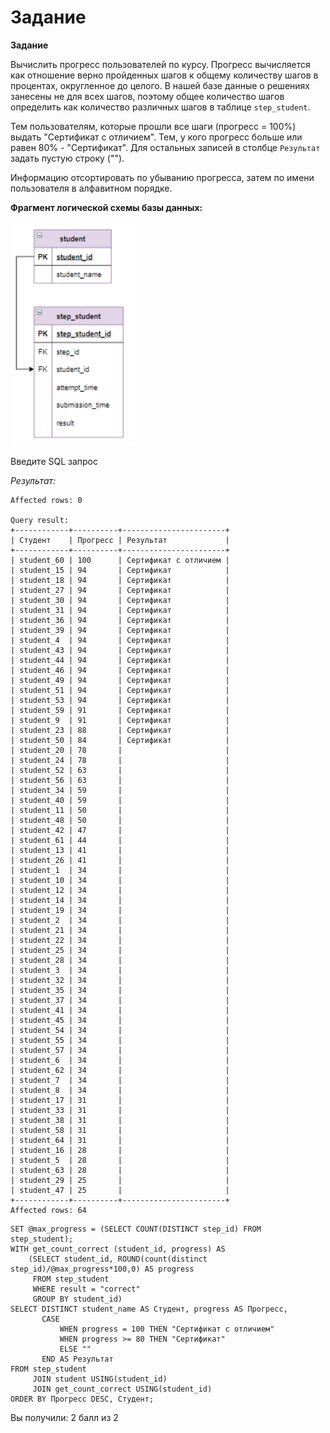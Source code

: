# Задание

**Задание**

Вычислить прогресс пользователей по курсу. Прогресс вычисляется как отношение верно пройденных шагов к общему количеству шагов в процентах, округленное до целого. В нашей базе данные о решениях занесены не для всех шагов, поэтому общее количество шагов определить как количество различных шагов в таблице `step_student`.

Тем пользователям, которые прошли все шаги (прогресс = 100%) выдать "Сертификат с отличием". Тем, у кого прогресс больше или равен 80% - "Сертификат". Для остальных записей в столбце `Результат` задать пустую строку ("").

Информацию отсортировать по убыванию прогресса, затем по имени пользователя в алфавитном порядке.

**Фрагмент логической схемы базы данных:**

<p float="left">
<img src="5_2.png" width="200" />
</p>

Введите SQL запрос

*Результат:*

```mysql
Affected rows: 0

Query result:
+------------+----------+-----------------------+
| Студент    | Прогресс | Результат             |
+------------+----------+-----------------------+
| student_60 | 100      | Сертификат с отличием |
| student_15 | 94       | Сертификат            |
| student_18 | 94       | Сертификат            |
| student_27 | 94       | Сертификат            |
| student_30 | 94       | Сертификат            |
| student_31 | 94       | Сертификат            |
| student_36 | 94       | Сертификат            |
| student_39 | 94       | Сертификат            |
| student_4  | 94       | Сертификат            |
| student_43 | 94       | Сертификат            |
| student_44 | 94       | Сертификат            |
| student_46 | 94       | Сертификат            |
| student_49 | 94       | Сертификат            |
| student_51 | 94       | Сертификат            |
| student_53 | 94       | Сертификат            |
| student_59 | 91       | Сертификат            |
| student_9  | 91       | Сертификат            |
| student_23 | 88       | Сертификат            |
| student_50 | 84       | Сертификат            |
| student_20 | 78       |                       |
| student_24 | 78       |                       |
| student_52 | 63       |                       |
| student_56 | 63       |                       |
| student_34 | 59       |                       |
| student_40 | 59       |                       |
| student_11 | 50       |                       |
| student_48 | 50       |                       |
| student_42 | 47       |                       |
| student_61 | 44       |                       |
| student_13 | 41       |                       |
| student_26 | 41       |                       |
| student_1  | 34       |                       |
| student_10 | 34       |                       |
| student_12 | 34       |                       |
| student_14 | 34       |                       |
| student_19 | 34       |                       |
| student_2  | 34       |                       |
| student_21 | 34       |                       |
| student_22 | 34       |                       |
| student_25 | 34       |                       |
| student_28 | 34       |                       |
| student_3  | 34       |                       |
| student_32 | 34       |                       |
| student_35 | 34       |                       |
| student_37 | 34       |                       |
| student_41 | 34       |                       |
| student_45 | 34       |                       |
| student_54 | 34       |                       |
| student_55 | 34       |                       |
| student_57 | 34       |                       |
| student_6  | 34       |                       |
| student_62 | 34       |                       |
| student_7  | 34       |                       |
| student_8  | 34       |                       |
| student_17 | 31       |                       |
| student_33 | 31       |                       |
| student_38 | 31       |                       |
| student_58 | 31       |                       |
| student_64 | 31       |                       |
| student_16 | 28       |                       |
| student_5  | 28       |                       |
| student_63 | 28       |                       |
| student_29 | 25       |                       |
| student_47 | 25       |                       |
+------------+----------+-----------------------+
Affected rows: 64
```

```mysql
SET @max_progress = (SELECT COUNT(DISTINCT step_id) FROM step_student);
WITH get_count_correct (student_id, progress) AS
    (SELECT student_id, ROUND(count(distinct step_id)/@max_progress*100,0) AS progress
     FROM step_student
     WHERE result = "correct"
     GROUP BY student_id)
SELECT DISTINCT student_name AS Студент, progress AS Прогресс,
       CASE
           WHEN progress = 100 THEN "Сертификат с отличием"
           WHEN progress >= 80 THEN "Сертификат"
           ELSE ""
       END AS Результат
FROM step_student
     JOIN student USING(student_id)
     JOIN get_count_correct USING(student_id)
ORDER BY Прогресс DESC, Студент;
```

Вы получили: 2 балл из 2
